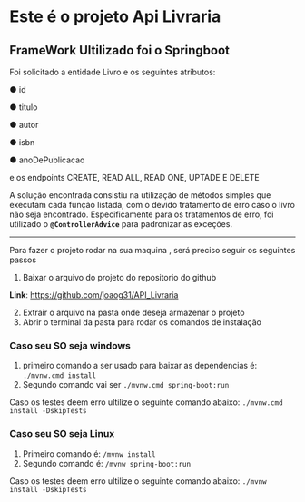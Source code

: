 # Este é o projeto Api Livraria  

## FrameWork Ultilizado foi o Springboot

Foi solicitado a entidade Livro e os seguintes atributos:

● id

● titulo 

● autor

● isbn

● anoDePublicacao

e os endpoints CREATE, READ ALL, READ ONE, UPTADE E DELETE

A solução encontrada consistiu na utilização de métodos simples que executam cada função listada, com o devido tratamento de erro caso o livro não seja encontrado. Especificamente para os tratamentos de erro, foi utilizado o **`@ControllerAdvice`** para padronizar as exceções.


-------------------------------------------------------------------------------------------
Para fazer o projeto rodar na sua maquina , será preciso seguir os seguintes passos



1. Baixar o arquivo do projeto do repositorio do github

__Link__: https://github.com/joaog31/API_Livraria

2. Extrair o arquivo na pasta onde deseja armazenar o projeto
3. Abrir o terminal da pasta para rodar os comandos de instalação

### Caso seu SO seja windows

1. primeiro comando a ser usado para baixar as dependencias é: `./mvnw.cmd install` 
2. Segundo comando vai ser `./mvnw.cmd spring-boot:run`

Caso os testes deem erro ultilize o seguinte comando abaixo:
`./mvnw.cmd install -DskipTests`

### Caso seu SO seja Linux
1. Primeiro comando é: `/mvnw install`
2. Segundo comando  é: `/mvnw spring-boot:run`

Caso os testes deem erro ultilize o seguinte comando abaixo: `./mvnw install -DskipTests`